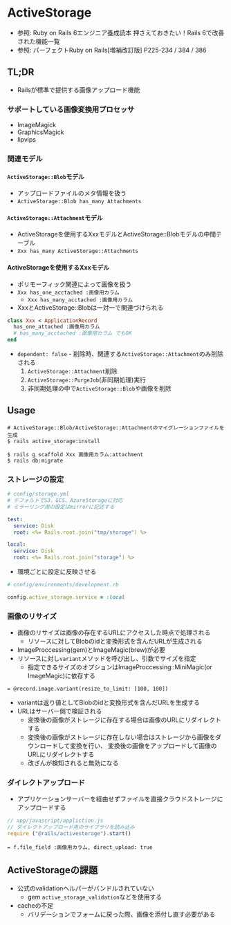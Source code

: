 # ActiveStorage
- 参照: Ruby on Rails 6エンジニア養成読本 押さえておきたい！Rails 6で改善された機能一覧
- 参照: パーフェクトRuby on Rails[増補改訂版] P225-234 / 384 / 386

## TL;DR
- Railsが標準で提供する画像アップロード機能

### サポートしている画像変換用プロセッサ
- ImageMagick
- GraphicsMagick
- lipvips

### 関連モデル
#### `ActiveStorage::Blob`モデル
- アップロードファイルのメタ情報を扱う
- `ActiveStorage::Blob has_many Attachments`

#### `ActiveStorage::Attachment`モデル
- ActiveStorageを使用するXxxモデルとActiveStorage::Blobモデルの中間テーブル
- `Xxx has_many ActiveStorage::Attachments`

#### ActiveStorageを使用するXxxモデル
- ポリモーフィック関連によって画像を扱う
- `Xxx has_one_acctached :画像用カラム`
  - `Xxx has_many_acctached :画像用カラム`
- XxxとActiveStorage::Blobは一対一で関連づけられる
```ruby
class Xxx < ApplicationRecord
  has_one_attached :画像用カラム
  # has_many_acctached :画像用カラム でもOK
end
```
- `dependent: false` - 削除時、関連する`ActiveStorage::Attachment`のみ削除される
  1. `ActiveStorage::Attachment`削除
  2. `ActiveStorage::PurgeJob`(非同期処理)実行
  3. 非同期処理の中で`ActiveStorage::Blob`や画像を削除

## Usage
```
# ActiveStorage::Blob/ActiveStorage::Attachmentのマイグレーションファイルを生成
$ rails active_storage:install

$ rails g scaffold Xxx 画像用カラム:attachment
$ rails db:migrate
```

### ストレージの設定
```yml
# config/storage.yml
# デフォルトでS3、GCS、AzureStorageに対応
# ミラーリング用の設定はmirrorに記述する

test:
  service: Disk
  root: <%= Rails.root.join("tmp/storage") %>

local:
  service: Disk
  root: <%= Rails.root.join("storage") %>
```

- 環境ごとに設定に反映させる
```ruby
# config/environments/development.rb

config.active_storage.service = :local
```

### 画像のリサイズ
- 画像のリサイズは画像の存在するURLにアクセスした時点で処理される
  - リソースに対してBlobのidと変換形式を含んだURLが生成される
- ImageProccessing(gem)とImageMagic(brew)が必要
- リソースに対し`variant`メソッドを呼び出し、引数でサイズを指定
  - 指定できるサイズのオプションはImageProccessing::MiniMagic(or ImageMagic)に依存する
```haml
= @record.image.variant(resize_to_limit: [100, 100])
```
- variantは返り値としてBlobのidと変換形式を含んだURLを生成する
- URLはサーバー側で検証される
  - 変換後の画像がストレージに存在する場合は画像のURLにリダイレクトする
  - 変換後の画像がストレージに存在しない場合はストレージから画像をダウンロードして変換を行い、
    変換後の画像をアップロードして画像のURLにリダイレクトする
  - 改ざんが検知されると無効になる

### ダイレクトアップロード
- アプリケーションサーバーを経由せずファイルを直接クラウドストレージにアップロードする
```js
// app/javascript/appliction.js
// ダイレクトアップロード用のライブラリを読み込み
require ("@rails/activestorage").start()
```
```haml
= f.file_field :画像用カラム, direct_upload: true
```

## ActiveStorageの課題
- 公式のvalidationヘルパーがバンドルされていない
  - gem `active_storage_validation`などを使用する
- cacheの不足
  - バリデーションでフォームに戻った際、画像を添付し直す必要がある
